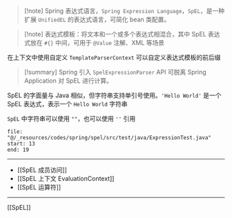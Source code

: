 >[!note] Spring 表达式语言，`Spring Expression Language`，`SpEL`，是一种扩展 `UnifiedEL` 的表达式语言，可简化 bean 类配置。

>[!note] 表达式模板：将文本和一个或多个表达式相混合，其中 SpEL 表达式放在 `#{}` 中间，可用于 `@Value` 注解、XML 等场景

在上下文中使用自定义 `TemplateParserContext` 可以自定义表达式模板的前后缀

>[!summary] Spring 引入 `SpelExpressionParser` API 可脱离 Spring Application 对 SpEL 进行计算。

SpEL 的字面量与 Java 相似，但字符串支持单引号使用。`'Hello World'` 是一个 SpEL 表达式，表示一个 `Hello World` 字符串

`SpEL` 中字符串可以使用 `""`，也可以使用 `''` 引用

```reference
file: "@/_resources/codes/spring/spel/src/test/java/ExpressionTest.java"
start: 13
end: 19
```

---

- [[SpEL 成员访问]]
- [[SpEL 上下文 EvaluationContext]]
- [[SpEL 运算符]]

---

[[SpEL]]
